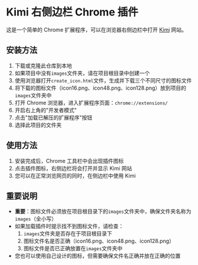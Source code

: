 # Kimi 右侧边栏 Chrome 插件

这是一个简单的 Chrome 扩展程序，可以在浏览器右侧边栏中打开 [Kimi](https://kimi.moonshot.cn/) 网站。

## 安装方法

1. 下载或克隆此仓库到本地
2. 如果项目中没有`images`文件夹，请在项目根目录中创建一个
3. 使用浏览器打开`create_icon.html`文件，生成并下载三个不同尺寸的图标文件
4. 将下载的图标文件（icon16.png、icon48.png、icon128.png）放到项目的`images`文件夹中
5. 打开 Chrome 浏览器，进入扩展程序页面：`chrome://extensions/`
6. 开启右上角的"开发者模式"
7. 点击"加载已解压的扩展程序"按钮
8. 选择此项目的文件夹

## 使用方法

1. 安装完成后，Chrome 工具栏中会出现插件图标
2. 点击插件图标，右侧边栏将会打开并显示 Kimi 网站
3. 您可以在正常浏览网页的同时，在侧边栏中使用 Kimi

## 重要说明

- **重要**：图标文件必须放在项目根目录下的`images`文件夹中，确保文件夹名称为`images`（全小写）
- 如果加载插件时提示找不到图标文件，请检查：
  1. `images`文件夹是否存在于项目根目录下
  2. 图标文件名是否正确（icon16.png、icon48.png、icon128.png）
  3. 图标文件是否已正确放置在`images`文件夹中
- 您也可以使用自己设计的图标，但需要确保文件名正确并放在正确的位置 